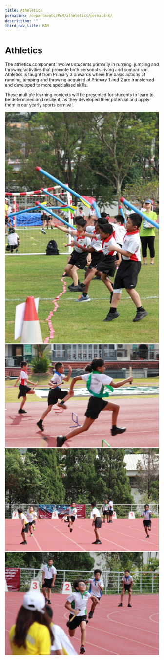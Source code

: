 ```yaml
---
title: Atheletics
permalink: /departments/PAM/atheletics/permalink/
description: ""
third_nav_title: PAM
---
```

Athletics
=========
The athletics component involves students primarily in running, jumping and throwing activities that promote both personal striving and comparison. Athletics is taught from Primary 3 onwards where the basic actions of running, jumping and throwing acquired at Primary 1 and 2 are transferred and developed to more specialised skills. 

  

These multiple learning contexts will be presented for students to learn to be determined and resilient, as they developed their potential and apply them in our yearly sports carnival.

![](/images/athletics_1.jpg)
![](/images/athletics_2.jpg)
![](/images/athletics_3.jpg)
![](/images/athletics_4.jpg)